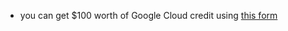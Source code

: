 - you can get $100 worth of Google Cloud credit using [this form](https://docs.google.com/forms/d/e/1FAIpQLSeqzYFwqW5IyHD4wipyDxMrs1Idr91Up7S4PQO1ue058oYuTg/viewform?usp=sharing)
